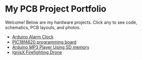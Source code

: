 # My PCB Project Portfolio

Welcome! Below are my hardware projects. Click any to see code, schematics, PCB layouts, and photos.

- [Arduino Alarm Clock](Arduino-Alarm-Clock/)  
- [PIC18f4620 programming board](PIC-Board/)  
- [Arduino MP3 Player Using SD memory](MP3/)
- [IgnisX Firefighting Drone](IgnisX‑Drone/)
